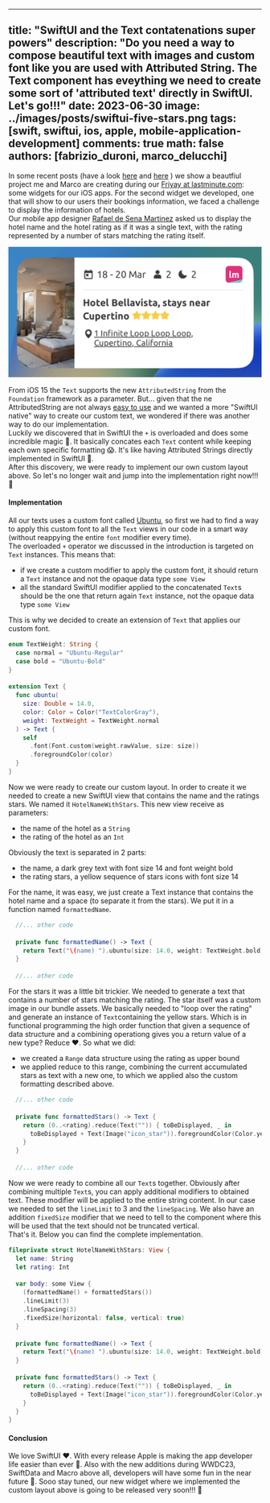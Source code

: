 
---
title: "SwiftUI and the Text contatenations super powers"
description: "Do you need a way to compose beautiful text with images and custom font like you are used with Attributed String. The Text component has eveything we need to create some sort of 'attributed text' directly in SwiftUI. Let's go!!!"
date: 2023-06-30
image: ../images/posts/swiftui-five-stars.png
tags: [swift, swiftui, ios, apple, mobile-application-development]
comments: true
math: false
authors: [fabrizio_duroni, marco_delucchi]
---

In some recent posts (have a look [here](https://technology.lastminute.com/widget-ios-swiftui-configuration-intent/ "swiftui widget friyay lastminute") and [here](https://technology.lastminute.com/widget-ios-swiftui-react-native/ "swiftui widget lastminute") ) we show a beautfiul project me and Marco are creating during our [Friyay at lastminute.com](https://technology.lastminute.com/tech-learning-and-development-friyay/ "lastminute.com friyay"): some widgets for our iOS apps.
For the second widget we developed, one that will show to our users their bookings information, we faced a challenge to display the information of hotels.  
Our mobile app designer [Rafael de Sena Martinez](https://www.linkedin.com/in/raffaelmartinez/ "Rafael Martinez 
lastminute.com") asked us to display the hotel name and the hotel rating as if it was a single text, with the rating 
represented by a number of stars matching the rating itself.

![The layout of the hotel widget](../images/posts/swiftui-hotel-layout.png)

From iOS 15 the `Text` supports the new `AttributedString` from the `Foundation` framework as a parameter. But... given that the ne AttributedString are not always [easy to use](https://stackoverflow.com/questions/75513158/how-do-you-add-an-image-attachment-to-an-attributedstring) and we wanted a more "SwiftUI native" way to create our custom text, we wondered if there was another way to do our implementation.  
Luckily we discovered that in SwiftUI the `+` is overloaded and does some incredible magic :crystal_ball:. It basically concates each `Text` content while keeping each own specific formatting :scream:. It's like having Attributed Strings directly implemented in SwiftUI :rocket:.  
After this discovery, we were ready to implement our own custom layout above. So let's no longer wait and jump into the implementation right now!!! :rocket:


#### Implementation

All our texts uses a custom font called [Ubuntu](https://fonts.google.com/specimen/Ubuntu "ubuntu font"), so first we had to find a way to apply this custom font to all the `Text` views in our code in a smart way (without reappying the entire `font` modifier every time).  
The overloaded `+` operator we discussed in the introduction is targeted on `Text` instances. This means that:

* if we create a custom modifier to apply the custom font, it should return a `Text` instance and not the opaque data type `some View`
* all the standard SwiftUI modifier applied to the concatenated `Text`s should be the one that return again `Text` instance, not the opaque data type `some View`

This is why we decided to create an extension of `Text` that applies our custom font.

```swift
enum TextWeight: String {
  case normal = "Ubuntu-Regular"
  case bold = "Ubuntu-Bold"
}

extension Text {
  func ubuntu(
    size: Double = 14.0,
    color: Color = Color("TextColorGray"),
    weight: TextWeight = TextWeight.normal
  ) -> Text {
    self
      .font(Font.custom(weight.rawValue, size: size))
      .foregroundColor(color)
  }
}
```

Now we were ready to create our custom layout. In order to create it we needed to create a new SwiftUI view that contains the name and the ratings stars. We named it `HotelNameWithStars`. This new view receive as parameters:

* the name of the hotel as a `String`
* the rating of the hotel as an `Int`

Obviously the text is separated in 2 parts: 

* the name, a dark grey text with font size 14 and font weight bold
* the rating stars, a yellow sequence of stars icons with font size 14

For the name, it was easy, we just create a Text instance that contains the hotel name and a space (to separate it from the stars). We put it in a function named `formattedName`.

``` swift
  //... other code

  private func formattedName() -> Text {
    return Text("\(name) ").ubuntu(size: 14.0, weight: TextWeight.bold)
  }

  //... other code
```

For the stars it was a little bit trickier. We needed to generate a text that contains a number of stars matching the rating. The star itself was a custom image in our bundle assets. We basically needed to "loop over the rating" and generate an instance of `Text`containing the yellow stars. Which is in functional programming the high order function that given a sequence of data structure and a combining operationg gives you a return value of a new type? Reduce :heart:.
So what we did:

* we created a `Range` data structure using the rating as upper bound
* we applied reduce to this range, combining the current accumulated stars as text with a new one, to which we applied also the custom formatting described above.

``` swift
  //... other code

  private func formattedStars() -> Text {
    return (0..<rating).reduce(Text("")) { toBeDisplayed, _ in
      toBeDisplayed + Text(Image("icon_star")).foregroundColor(Color.yellow).ubuntu(size: 14.0)
    }
  }

  //... other code
```

Now we were ready to combine all our `Text`s together. Obviously after combining multiple `Text`s, you can apply additional modifiers to obtained text. These modifier will be applied to the entire string content. In our case we needed to set the `lineLimit` to 3 and the `lineSpacing`.
We also have an addition `fixedSize` modifier that we need to tell to the component where this will be used that the text should not be truncated vertical.  
That's it. Below you can find the complete implementation.


```swift
fileprivate struct HotelNameWithStars: View {
  let name: String
  let rating: Int
  
  var body: some View {
    (formattedName() + formattedStars())
    .lineLimit(3)
    .lineSpacing(3)
    .fixedSize(horizontal: false, vertical: true)
  }
  
  private func formattedName() -> Text {
    return Text("\(name) ").ubuntu(size: 14.0, weight: TextWeight.bold)
  }
  
  private func formattedStars() -> Text {
    return (0..<rating).reduce(Text("")) { toBeDisplayed, _ in
      toBeDisplayed + Text(Image("icon_star")).foregroundColor(Color.yellow).ubuntu(size: 14.0)
    }
  }
}
```

#### Conclusion

We love SwiftUI :heart:. With every release Apple is making the app developer life easier than ever :rocket:. Also with the new additions during WWDC23, SwiftData and Macro above all, developers will have some fun in the near future :rocket:. Sooo stay tuned, our new widget where we implemented the custom layout above is going to be released very soon!!! :rocket:
